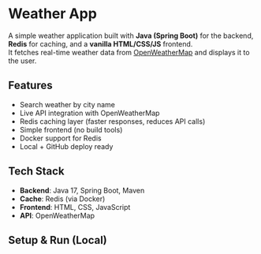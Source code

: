 # Weather App

A simple weather application built with **Java (Spring Boot)** for the backend, **Redis** for caching, and a **vanilla HTML/CSS/JS** frontend.  
It fetches real-time weather data from [OpenWeatherMap](https://openweathermap.org/api) and displays it to the user.


## Features
- Search weather by city name
- Live API integration with OpenWeatherMap
- Redis caching layer (faster responses, reduces API calls)
- Simple frontend (no build tools)
- Docker support for Redis
- Local + GitHub deploy ready


## Tech Stack
- **Backend**: Java 17, Spring Boot, Maven
- **Cache**: Redis (via Docker)
- **Frontend**: HTML, CSS, JavaScript
- **API**: OpenWeatherMap


## Setup & Run (Local)

